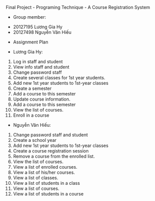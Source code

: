 Final Project - Programing Technique - A Course Registration System
+ Group member: 
- 20127195 Lương Gia Hy
- 20127498 Nguyễn Văn Hiếu
+ Assignment Plan
- Lương Gia Hy:
1. Log in staff and student
2. View info staff and student
3. Change password staff
4. Create several classes for 1st year students.
5. Add new 1st year students to 1st-year classes
6. Create a semester
7. Add a course to this semester
8. Update course information.
9. Add a course to this semester
10. View the list of courses.
11. Enroll in a course

- Nguyễn Văn Hiếu:
1. Change password staff and student
2. Create a school year
3. Add new 1st year students to 1st-year classes
4. Create a course registration session
5. Remove a course from the enrolled list.
6. View the list of courses.
7. View a list of enrolled courses.
8. View a list of his/her courses.
9. View a list of classes.
10. View a list of students in a class 
11. View a list of courses.
12. View a list of students in a course
